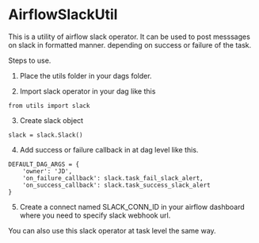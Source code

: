 # AirflowSlackUtil
This is a utility of airflow slack operator. It can be used to post messsages on slack in formatted manner. depending on success or failure of the task.

Steps to use.

1. Place the utils folder in your dags folder.

2. Import slack operator in your dag like this

```from utils import slack```

3. Create slack object

```slack = slack.Slack()```

4. Add success or failure callback in at dag level like this.

```
DEFAULT_DAG_ARGS = {
    'owner': 'JD',
    'on_failure_callback': slack.task_fail_slack_alert,
    'on_success_callback': slack.task_success_slack_alert
}
```

5. Create a connect named SLACK_CONN_ID in your airflow dashboard where you need to specify slack webhook url.

You can also use this slack operator at task level the same way.
